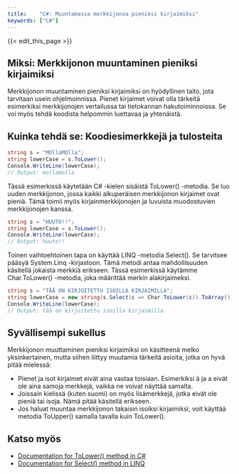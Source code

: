```yaml
---
title:    "C#: Muuntamassa merkkijonoa pieniksi kirjaimiksi"
keywords: ["C#"]
---
```


{{< edit_this_page >}}

## Miksi: Merkkijonon muuntaminen pieniksi kirjaimiksi

Merkkijonon muuntaminen pieniksi kirjaimiksi on hyödyllinen taito, jota tarvitaan usein ohjelmoinnissa. Pienet kirjaimet voivat olla tärkeitä esimerkiksi merkkijonojen vertailussa tai tietokannan hakutoiminnoissa. Se voi myös tehdä koodista helpommin luettavaa ja yhtenäistä.

## Kuinka tehdä se: Koodiesimerkkejä ja tulosteita

```C#
string s = "MOllaMOlla";
string lowerCase = s.ToLower();
Console.WriteLine(lowerCase);
// Output: mollamolla
```

Tässä esimerkissä käytetään C# -kielen sisäistä ToLower() -metodia. Se luo uuden merkkijonon, jossa kaikki alkuperäisen merkkijonon kirjaimet ovat pieniä. Tämä toimii myös kirjainmerkkijonojen ja luvuista muodostuvien merkkijonojen kanssa.

```C#
string s = "HUUTO!!";
string lowerCase = s.ToLower();
Console.WriteLine(lowerCase);
// Output: huuto!!
```

Toinen vaihtoehtoinen tapa on käyttää LINQ -metodia Select(). Se tarvitsee pääsyä System.Linq -kirjastoon. Tämä metodi antaa mahdollisuuden käsitellä jokaista merkkiä erikseen. Tässä esimerkissä käytämme Char.ToLower() -metodia, joka määrittää merkin alakirjaimeksi.

```C#
string s = "TÄÄ ON KIRJOITETTU ISOILLA KIRJAIMILLA";
string lowerCase = new string(s.Select(c => Char.ToLower(c)).ToArray());
Console.WriteLine(lowerCase);
// Output: tää on kirjoitettu isoilla kirjaimilla
```

## Syvällisempi sukellus

Merkkijonon muuttaminen pieniksi kirjaimiksi on käsitteenä melko yksinkertainen, mutta siihen liittyy muutamia tärkeitä asioita, jotka on hyvä pitää mielessä:

- Pienet ja isot kirjaimet eivät aina vastaa toisiaan. Esimerkiksi ä ja a eivät ole aina samoja merkkejä, vaikka ne voivat näyttää samalta.
- Joissain kielissä (kuten suomi) on myös lisämerkkejä, jotka eivät ole pieniä tai isoja. Nämä pitää käsitellä erikseen.
- Jos haluat muuntaa merkkijonon takaisin isoiksi kirjaimiksi, voit käyttää metodia ToUpper() samalla tavalla kuin ToLower(). 

## Katso myös

- [Documentation for ToLower() method in C#](https://docs.microsoft.com/en-us/dotnet/api/system.string.tolower)
- [Documentation for Select() method in LINQ](https://docs.microsoft.com/en-us/dotnet/api/system.linq.enumerable.select)